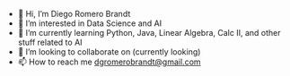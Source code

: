 - 👋 Hi, I’m Diego Romero Brandt
- 👀 I’m interested in Data Science and AI
- 🌱 I’m currently learning Python, Java, Linear Algebra, Calc II, and other stuff related to AI
- 💞️ I’m looking to collaborate on (currently looking)
- 📫 How to reach me dgromerobrandt@gmail.com

<!---
dromerobrandt/dromerobrandt is a ✨ special ✨ repository because its `README.md` (this file) appears on your GitHub profile.
You can click the Preview link to take a look at your changes.
--->
